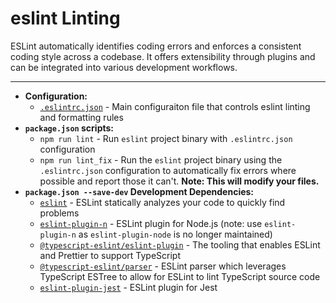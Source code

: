 # eslint Linting

ESLint automatically identifies coding errors and enforces a consistent coding style across a codebase. It offers extensibility through plugins and can be integrated into various development workflows.

---

* **Configuration:**
    - [`.eslintrc.json`](../.eslintrc.json) - Main configuraiton file that controls eslint linting and formatting rules
* **`package.json` scripts:**
    - `npm run lint` - Run `eslint` project binary with `.eslintrc.json` configuration
    - `npm run lint_fix` - Run the `eslint` project binary using the `.eslintrc.json` configuration to automatically fix errors where possible and report those it can't. **Note: This will modify your files.**
* **`package.json --save-dev` Development Dependencies:**
    - [`eslint`](https://eslint.org/) - ESLint statically analyzes your code to quickly find problems
    - [`eslint-plugin-n`]() - ESLint plugin for Node.js (note: use `eslint-plugin-n` as `eslint-plugin-node` is no longer maintained)
    - [`@typescript-eslint/eslint-plugin`](https://typescript-eslint.io/) - The tooling that enables ESLint and Prettier to support TypeScript
    - [`@typescript-eslint/parser`](https://github.com/typescript-eslint/typescript-eslint) - ESLint parser which leverages TypeScript ESTree to allow for ESLint to lint TypeScript source code
    - [`eslint-plugin-jest`](https://github.com/jest-community/eslint-plugin-jest#readme) - ESLint plugin for Jest
